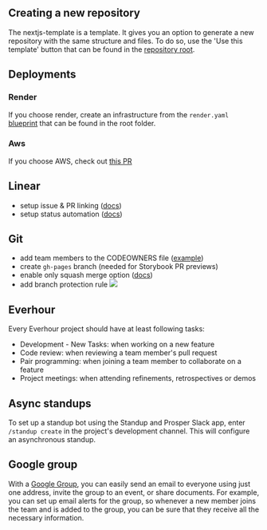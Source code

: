 ## Creating a new repository

The nextjs-template is a template. It gives you an option to generate a new repository with the same structure and files. To do so, use the 'Use this template' button that can be found in the [repository root](https://github.com/sudolabs-io/nextjs-template).

## Deployments

### Render

If you choose render, create an infrastructure from the `render.yaml` [blueprint](https://render.com/docs/infrastructure-as-code) that can be found in the root folder.

### Aws

If you choose AWS, check out [this PR](https://github.com/sudolabs-io/nextjs-template/pull/60)

## Linear

- setup issue & PR linking ([docs](https://linear.app/docs/github#link-prs))
- setup status automation ([docs](https://linear.app/docs/github#pr-automation))

## Git

- add team members to the CODEOWNERS file ([example](https://tech.people-doc.com/using-github-codeowners-file.html))
- create `gh-pages` branch (needed for Storybook PR previews)
- enable only squash merge option ([docs](https://docs.github.com/en/repositories/configuring-branches-and-merges-in-your-repository/configuring-pull-request-merges/configuring-commit-squashing-for-pull-requests))
- add branch protection rule ![](assets/branch_protection_rules.png)

## Everhour

Every Everhour project should have at least following tasks:

- Development - New Tasks: when working on a new feature
- Code review: when reviewing a team member's pull request
- Pair programming: when joining a team member to collaborate on a feature
- Project meetings: when attending refinements, retrospectives or demos

## Async standups

To set up a standup bot using the Standup and Prosper Slack app, enter `/standup create` in the project's development channel. This will configure an asynchronous standup.

## Google group

With a [Google Group](https://groups.google.com/my-groups), you can easily send an email to everyone using just one address, invite the group to an event, or share documents. For example, you can set up email alerts for the group, so whenever a new member joins the team and is added to the group, you can be sure that they receive all the necessary information.
